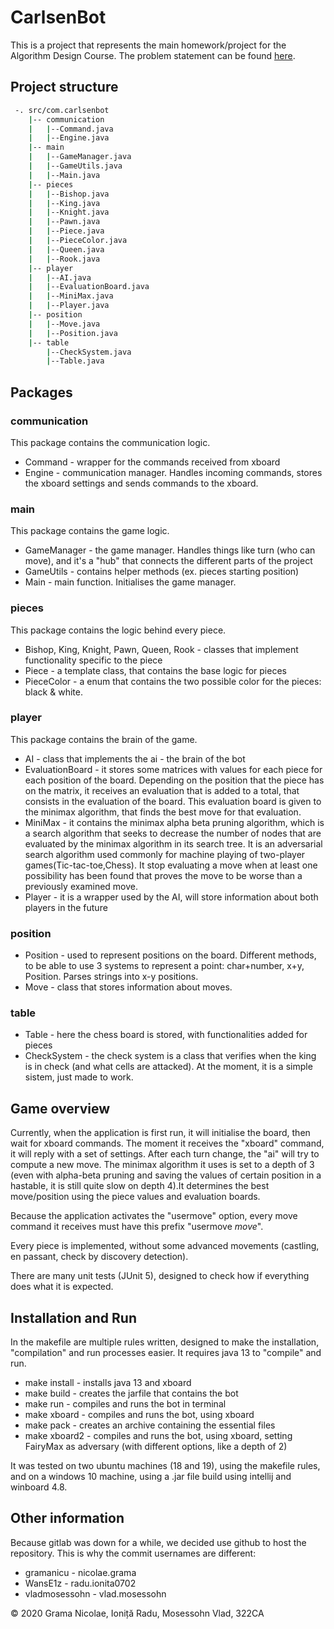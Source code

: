 # CarlsenBot

This is a project that represents the main homework/project for the Algorithm Design Course.
The problem statement can be found [here](https://ocw.cs.pub.ro/courses/pa/regulament-proiect-2020).


## Project structure

``` bash
 -. src/com.carlsenbot
	|-- communication
	|	|--Command.java
	|	|--Engine.java
	|-- main
	|	|--GameManager.java
	|	|--GameUtils.java
	|	|--Main.java
	|-- pieces
	|	|--Bishop.java
	|	|--King.java
	|	|--Knight.java
	|	|--Pawn.java
	|	|--Piece.java
	|	|--PieceColor.java
	|	|--Queen.java
	|	|--Rook.java
	|-- player
	|	|--AI.java
	|	|--EvaluationBoard.java
	|	|--MiniMax.java
	|	|--Player.java
	|-- position
	|	|--Move.java
	|	|--Position.java
	|-- table
		|--CheckSystem.java
		|--Table.java
```

## Packages

### communication

This package contains the communication logic.

- Command - wrapper for the commands received from xboard
- Engine - communication manager. Handles incoming commands, stores the xboard settings and sends commands to the xboard.

### main

This package contains the game logic.

- GameManager - the game manager. Handles things like turn (who can move), and it's a "hub" that connects the different parts of the project
- GameUtils - contains helper methods (ex. pieces starting position)
- Main - main function. Initialises the game manager.

### pieces

This package contains the logic behind every piece.

- Bishop, King, Knight, Pawn, Queen, Rook - classes that implement functionality specific to the piece
- Piece - a template class, that contains the base logic for pieces
- PieceColor - a enum that contains the two possible color for the pieces: black & white.

### player

This package contains the brain of the game.

- AI - class that implements the ai - the brain of the bot
- EvaluationBoard - it stores some matrices with values for each piece for each position of the board.
Depending on the position that the piece has on the matrix, it receives an evaluation that is added to a total,
that consists in the evaluation of the board. This evaluation board is given to the minimax algorithm, that finds
the best move for that evaluation.
- MiniMax - it contains the minimax alpha beta pruning algorithm, which is a search algorithm that seeks
to decrease the number of nodes that are evaluated by the minimax algorithm in its search tree. It is an
adversarial search algorithm used commonly for machine playing of two-player games(Tic-tac-toe,Chess). It
stop evaluating a move when at least one possibility has been found that proves the move to be worse than a
previously examined move.
- Player - it is a wrapper used by the AI, will store information about both players in the future

### position

- Position - used to represent positions on the board. Different methods, to be able to use 3 systems to represent
 a point: char+number, x+y, Position. Parses strings into x-y positions.
- Move - class that stores information about moves.

### table

- Table - here the chess board is stored, with functionalities added for pieces
- CheckSystem - the check system is a class that verifies when the king is in check (and what cells are attacked).
At the moment, it is a simple sistem, just made to work.

## Game overview

Currently, when the application is first run, it will initialise the board, then wait for xboard commands. The moment
it receives the "xboard" command, it will reply with a set of settings. After each turn change, the "ai" will try to
compute a new move. The minimax algorithm it uses is set to a depth of 3 (even with alpha-beta pruning and saving the values of certain position in a hastable, it is still quite slow on depth 4).It determines the best move/position using the piece values and evaluation boards.

Because the application activates the "usermove" option,
 every move command it receives must have this prefix "usermove _move_".

Every piece is implemented, without some advanced movements (castling, en passant, check by discovery detection).

There are many unit tests (JUnit 5), designed to check how if everything does what it is expected.

## Installation and Run

In the makefile are multiple rules written, designed to make the installation, "compilation" and run processes easier.
It requires java 13 to "compile" and run.

- make install - installs java 13 and xboard
- make build - creates the jarfile that contains the bot
- make run - compiles and runs the bot in terminal
- make xboard - compiles and runs the bot, using xboard
- make pack - creates an archive containing the essential files
- make xboard2 - compiles and runs the bot, using xboard, setting FairyMax as adversary (with different options, like a depth of 2)

It was tested on two ubuntu machines (18 and 19), using the makefile rules, and on a windows 10 machine, using a .jar
file build using intellij and winboard 4.8.

## Other information

Because gitlab was down for a while, we decided use github to host the repository. This is why the commit usernames
are different:

- gramanicu - nicolae.grama
- WansE1z - radu.ionita0702
- vladmosessohn - vlad.mosessohn

 © 2020 Grama Nicolae, Ioniță Radu, Mosessohn Vlad, 322CA
